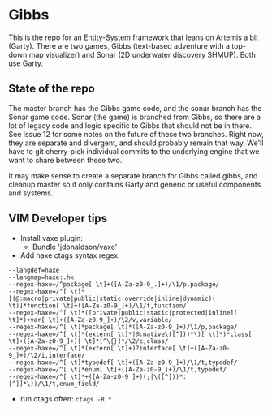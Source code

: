 Gibbs
=====

This is the repo for an Entity-System framework that leans on Artemis a bit (Garty). There are two games,
Gibbs (text-based adventure with a top-down map visualizer) and Sonar (2D underwater discovery SHMUP). Both
use Garty.

## State of the repo

The master branch has the Gibbs game code, and the sonar branch has the Sonar game code. Sonar (the game) is branched
from Gibbs, so there are a lot of legacy code and logic specific to Gibbs that should not be in there. See issue 12 for some notes on
the future of these two branches. Right now, they are separate and divergent, and should probably remain that
way. We'll have to git cherry-pick individual commits to the underlying engine that we want to share between
these two.

It may make sense to create a separate branch for Gibbs called gibbs, and cleanup master so it only contains
Garty and generic or useful components and systems.

## VIM Developer tips

* Install vaxe plugin:
  * Bundle 'jdonaldson/vaxe'
* Add haxe ctags syntax regex:
<pre><code>--langdef=haxe
--langmap=haxe:.hx
--regex-haxe=/^package[ \t]+([A-Za-z0-9_.]+)/\1/p,package/
--regex-haxe=/^[ \t]*[(@:macro|private|public|static|override|inline|dynamic)( \t)]*function[ \t]+([A-Za-z0-9_]+)/\1/f,function/
--regex-haxe=/^[ \t]*([private|public|static|protected|inline][ \t]*)+var[ \t]+([A-Za-z0-9_]+)/\2/v,variable/ 
--regex-haxe=/^[ \t]*package[ \t]*([A-Za-z0-9_]+)/\1/p,package/
--regex-haxe=/^[ \t]*(extern[ \t]*|@:native\([^]))*\)[ \t]*)*class[ \t]+([A-Za-z0-9_]+)[ \t]*[^\{}]*/\2/c,class/
--regex-haxe=/^[ \t]*(extern[ \t]+)?interface[ \t]+([A-Za-z0-9_]+)/\2/i,interface/
--regex-haxe=/^[ \t]*typedef[ \t]+([A-Za-z0-9_]+)/\1/t,typedef/
--regex-haxe=/^[ \t]*enum[ \t]+([A-Za-z0-9_]+)/\1/t,typedef/
--regex-haxe=/^[ \t]*+([A-Za-z0-9_]+)(;|\([^]))*:[^]]*\))/\1/t,enum_field/
</code></pre>
* run ctags often: `ctags -R *`
